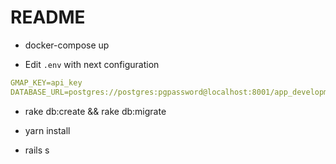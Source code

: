 # README


* docker-compose up

* Edit `.env` with next configuration 
```yaml
GMAP_KEY=api_key
DATABASE_URL=postgres://postgres:pgpassword@localhost:8001/app_development
``` 
* rake db:create && rake db:migrate

* yarn install

* rails s
